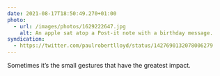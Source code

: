```yaml
---
date: 2021-08-17T18:50:49.270+01:00
photo:
  - url: /images/photos/1629222647.jpg
    alt: An apple sat atop a Post-it note with a birthday message.
syndication:
  - https://twitter.com/paulrobertlloyd/status/1427690132078006279
---
```

Sometimes it’s the small gestures that have the greatest impact.
